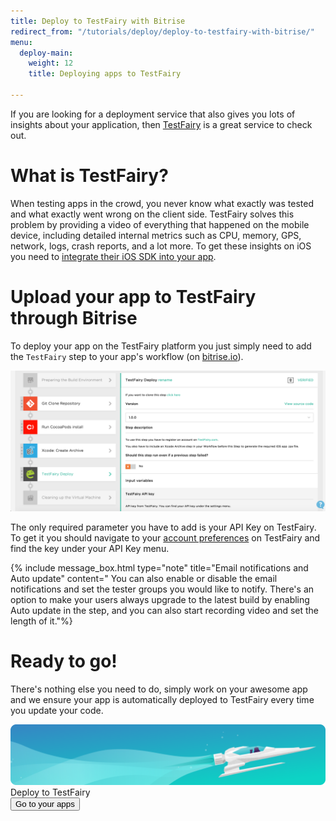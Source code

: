 ```yaml
---
title: Deploy to TestFairy with Bitrise
redirect_from: "/tutorials/deploy/deploy-to-testfairy-with-bitrise/"
menu:
  deploy-main:
    weight: 12
    title: Deploying apps to TestFairy

---
```

If you are looking for a deployment service that also gives you lots of insights
about your application, then [TestFairy](https://www.testfairy.com/) is a great service to check out.

# What is TestFairy?

When testing apps in the crowd, you never know what exactly was tested and what exactly went wrong on the client side.
TestFairy solves this problem by providing a video of everything that happened on the mobile device,
including detailed internal metrics such as CPU, memory, GPS, network, logs, crash reports, and a lot more.
To get these insights on iOS you need to [integrate their iOS SDK into your app](http://docs.testfairy.com/iOS_SDK/Integrating_iOS_SDK.html).

# Upload your app to TestFairy through Bitrise

To deploy your app on the TestFairy platform you just simply need to add the `TestFairy` step
to your app's workflow (on [bitrise.io](https://www.bitrise.io)).

![Deploy to TestFairy step in a Workflow](/img/tutorials/deploy/testfairy_workflow-editor.png)

The only required parameter you have to add is your API Key on TestFairy.
To get it you should navigate to your [account preferences](https://app.testfairy.com/settings/) on TestFairy
and find the key under your API Key menu.

{% include message_box.html type="note" title="Email notifications and Auto update" content=" You can also enable or disable the email notifications and set the tester groups you would like to notify. There's an option to make your users always upgrade to the latest build by enabling Auto update in the step, and you can also start recording video and set the length of it."%}

# Ready to go!

There's nothing else you need to do,
simply work on your awesome app and we ensure your app is automatically deployed to TestFairy every time you update your code.

<div class="banner">
	<img src="/assets/images/banner-bg-888x170.png" style="border: none;">
	<div class="deploy-text">Deploy to TestFairy</div>
	<a target="_blank" href="https://app.bitrise.io/dashboard/builds"><button class="button">Go to your apps</button></a>
</div>